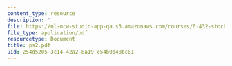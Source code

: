 ```yaml
---
content_type: resource
description: ''
file: https://ol-ocw-studio-app-qa.s3.amazonaws.com/courses/6-432-stochastic-processes-detection-and-estimation-spring-2004/254d52053c1442a28a19c54b0d48bc81_ps2.pdf
file_type: application/pdf
resourcetype: Document
title: ps2.pdf
uid: 254d5205-3c14-42a2-8a19-c54b0d48bc81
---
```

